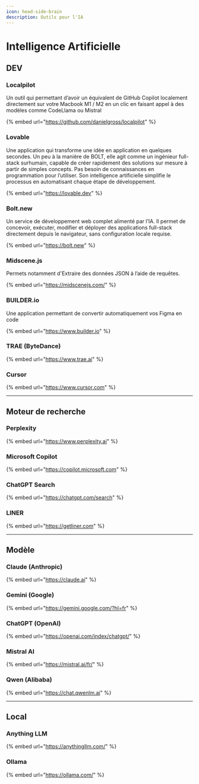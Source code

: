 ```yaml
---
icon: head-side-brain
description: Outils pour l'IA
---
```


# Intelligence Artificielle

## DEV

### Localpilot

Un outil qui permettant d’avoir un équivalent de GitHub Copilot localement directement sur votre Macbook M1 / M2 en un clic en faisant appel à des modèles comme CodeLlama ou Mistral

{% embed url="https://github.com/danielgross/localpilot" %}

### Lovable&#x20;

Une application qui transforme une idée en application en quelques secondes. Un peu à la manière de BOLT, elle agit comme un ingénieur full-stack surhumain, capable de créer rapidement des solutions sur mesure à partir de simples concepts. Pas besoin de connaissances en programmation pour l’utiliser. Son intelligence artificielle simplifie le processus en automatisant chaque étape de développement.

{% embed url="https://lovable.dev" %}

### Bolt.new

Un service de développement web complet alimenté par l’IA. Il permet de concevoir, exécuter, modifier et déployer des applications full-stack directement depuis le navigateur, sans configuration locale requise.

{% embed url="https://bolt.new" %}

### **Midscene.js**

&#x20;Permets notamment d'Extraire des données JSON à l’aide de requêtes.

{% embed url="https://midscenejs.com/" %}

### **BUILDER.io**

Une application permettant de convertir automatiquement vos Figma en code

{% embed url="https://www.builder.io" %}

### TRAE (ByteDance)

{% embed url="https://www.trae.ai" %}

### Cursor

{% embed url="https://www.cursor.com" %}

***

## Moteur de recherche

### Perplexity

{% embed url="https://www.perplexity.ai" %}

### Microsoft Copilot

{% embed url="https://copilot.microsoft.com" %}

### ChatGPT Search

{% embed url="https://chatgpt.com/search" %}

### LINER

{% embed url="https://getliner.com" %}

***

## Modèle

### Claude (Anthropic)

{% embed url="https://claude.ai" %}

### Gemini (Google)

{% embed url="https://gemini.google.com/?hl=fr" %}

### ChatGPT (OpenAI)

{% embed url="https://openai.com/index/chatgpt/" %}

### Mistral AI

{% embed url="https://mistral.ai/fr/" %}

### Qwen (Alibaba)

{% embed url="https://chat.qwenlm.ai" %}

***

## Local

### Anything LLM

{% embed url="https://anythingllm.com/" %}

### Ollama

{% embed url="https://ollama.com/" %}
